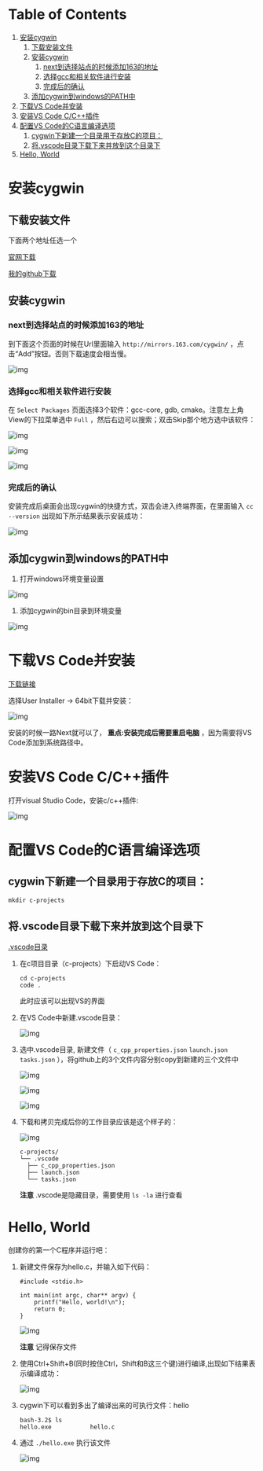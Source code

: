 
# Table of Contents

1.  [安装cygwin](#orge7da081)
    1.  [下载安装文件](#org59cfd3f)
    2.  [安装cygwin](#org4a02d68)
        1.  [next到选择站点的时候添加163的地址](#org6503dd0)
        2.  [选择gcc和相关软件进行安装](#orgb499d34)
        3.  [完成后的确认](#orgf4b0524)
    3.  [添加cygwin到windows的PATH中](#org328f872)
2.  [下载VS Code并安装](#orgcfecf60)
3.  [安装VS Code C/C++插件](#org09ec490)
4.  [配置VS Code的C语言编译选项](#org656cc48)
    1.  [cygwin下新建一个目录用于存放C的项目：](#orge6102e0)
    2.  [将.vscode目录下载下来并放到这个目录下](#orgd6dfecb)
5.  [Hello, World](#orgbe83381)


<a id="orge7da081"></a>

# 安装cygwin


<a id="org59cfd3f"></a>

## 下载安装文件

下面两个地址任选一个

[官网下载](https://cygwin.com/setup-x86_64.exe)

[我的github下载](https://github.com/linc5403/c/blob/master/ide/win/setup-x86_64.exe)


<a id="org4a02d68"></a>

## 安装cygwin


<a id="org6503dd0"></a>

### next到选择站点的时候添加163的地址

到下面这个页面的时候在Url里面输入 `http://mirrors.163.com/cygwin/` ，点击“Add”按钮。否则下载速度会相当慢。

![img](./img/cygwin-add-163.png)


<a id="orgb499d34"></a>

### 选择gcc和相关软件进行安装

在 `Select Packages` 页面选择3个软件：gcc-core, gdb, cmake。注意左上角View的下拉菜单选中 `Full` ，然后右边可以搜索；双击Skip那个地方选中该软件：

![img](./img/cygwin-select-gcc-full.png)

![img](./img/cygwin-select-gdb-full.png)

![img](./img/cygwin-select-make-full.png)


<a id="orgf4b0524"></a>

### 完成后的确认

安装完成后桌面会出现cygwin的快捷方式，双击会进入终端界面，在里面输入 `cc --version` 出现如下所示结果表示安装成功：

![img](./img/start-gcc.png)


<a id="org328f872"></a>

## 添加cygwin到windows的PATH中

1.  打开windows环境变量设置

![img](./img/path-config-1.png)

1.  添加cygwin的bin目录到环境变量

![img](./img/path-config-2.png)


<a id="orgcfecf60"></a>

# 下载VS Code并安装

[下载链接](https://code.visualstudio.com/download)

选择User Installer -> 64bit下载并安装：

![img](./img/download-win-64-user.png)

安装的时候一路Next就可以了， **重点:安装完成后需要重启电脑** ，因为需要将VS Code添加到系统路径中。


<a id="org09ec490"></a>

# 安装VS Code C/C++插件

打开visual Studio Code，安装c/c++插件:

![img](./img/vs-install-plugin.png)


<a id="org656cc48"></a>

# 配置VS Code的C语言编译选项


<a id="orge6102e0"></a>

## cygwin下新建一个目录用于存放C的项目：

    mkdir c-projects


<a id="orgd6dfecb"></a>

## 将.vscode目录下载下来并放到这个目录下

[.vscode目录](https://github.com/linc5403/c/tree/master/ide/win/.vscode)

1.  在c项目目录（c-projects）下启动VS Code：
    
        cd c-projects
        code .
    
    此时应该可以出现VS的界面

2.  在VS Code中新建.vscode目录：
    
    ![img](./img/creat-img.png)

3.  选中.vscode目录, 新建文件（ `c_cpp_properties.json` `launch.json` `tasks.json` ），将github上的3个文件内容分别copy到新建的三个文件中
    
    ![img](./img/create-file-1.png)
    
    ![img](./img/create-file-2.png)
    
    ![img](./img/create-file-3.png)

4.  下载和拷贝完成后你的工作目录应该是这个样子的：
    
    ![img](./img/create-file-4.png)
    
        c-projects/
        └── .vscode
          ├── c_cpp_properties.json
          ├── launch.json
          └── tasks.json
    
    **注意** .vscode是隐藏目录，需要使用 `ls -la` 进行查看


<a id="orgbe83381"></a>

# Hello, World

创建你的第一个C程序并运行吧：

1.  新建文件保存为hello.c，并输入如下代码：
    
        #include <stdio.h>
        
        int main(int argc, char** argv) {
            printf("Hello, world!\n");
            return 0;
        }
    
    ![img](./img/hello-code.png)
    
    **注意** 记得保存文件

2.  使用Ctrl+Shift+B(同时按住Ctrl，Shift和B这三个键)进行编译,出现如下结果表示编译成功：
    
    ![img](./img/compile.png)

3.  cygwin下可以看到多出了编译出来的可执行文件：hello
    
        bash-3.2$ ls
        hello.exe           hello.c

4.  通过 `./hello.exe` 执行该文件
    
    ![img](./img/result.png)

